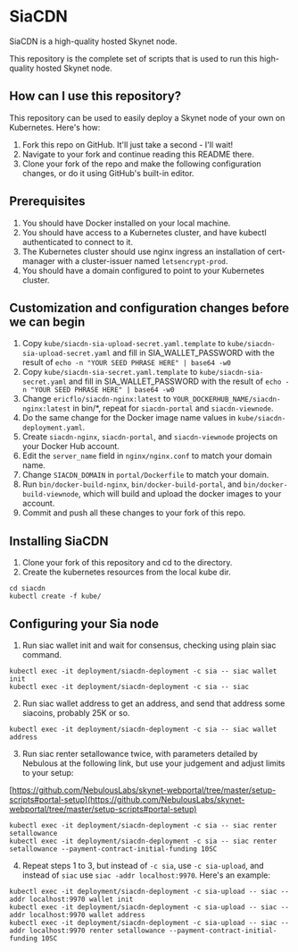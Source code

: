 # SiaCDN

SiaCDN is a high-quality hosted Skynet node.

This repository is the complete set of scripts that is used to run this high-quality hosted Skynet node.

## How can I use this repository?

This repository can be used to easily deploy a Skynet node of your own on Kubernetes. Here's how:

1. Fork this repo on GitHub. It'll just take a second - I'll wait!
2. Navigate to your fork and continue reading this README there.
3. Clone your fork of the repo and make the following configuration changes, or do it using GitHub's built-in editor.


## Prerequisites

1. You should have Docker installed on your local machine.
2. You should have access to a Kubernetes cluster, and have kubectl authenticated to connect to it.
3. The Kubernetes cluster should use nginx ingress an installation of cert-manager with a cluster-issuer named `letsencrypt-prod`.
4. You should have a domain configured to point to your Kubernetes cluster.


## Customization and configuration changes before we can begin

1. Copy `kube/siacdn-sia-upload-secret.yaml.template` to `kube/siacdn-sia-upload-secret.yaml` and fill in SIA_WALLET_PASSWORD with the result of `echo -n "YOUR SEED PHRASE HERE" | base64 -w0`
2. Copy `kube/siacdn-sia-secret.yaml.template` to `kube/siacdn-sia-secret.yaml` and fill in SIA_WALLET_PASSWORD with the result of `echo -n "YOUR SEED PHRASE HERE" | base64 -w0`
3. Change `ericflo/siacdn-nginx:latest` to `YOUR_DOCKERHUB_NAME/siacdn-nginx:latest` in bin/*, repeat for `siacdn-portal` and `siacdn-viewnode`.
4. Do the same change for the Docker image name values in `kube/siacdn-deployment.yaml`.
5. Create `siacdn-nginx`, `siacdn-portal`, and `siacdn-viewnode` projects on your Docker Hub account.
6. Edit the `server_name` field in `nginx/nginx.conf` to match your domain name.
7. Change `SIACDN_DOMAIN` in `portal/Dockerfile` to match your domain.
8. Run `bin/docker-build-nginx`, `bin/docker-build-portal`, and `bin/docker-build-viewnode`, which will build and upload the docker images to your account.
9. Commit and push all these changes to your fork of this repo.


## Installing SiaCDN

1. Clone your fork of this repository and cd to the directory.
2. Create the kubernetes resources from the local kube dir.

```
cd siacdn
kubectl create -f kube/
```


## Configuring your Sia node

1. Run siac wallet init and wait for consensus, checking using plain siac command.

```
kubectl exec -it deployment/siacdn-deployment -c sia -- siac wallet init
kubectl exec -it deployment/siacdn-deployment -c sia -- siac
```

2. Run siac wallet address to get an address, and send that address some siacoins, probably 25K or so.

```
kubectl exec -it deployment/siacdn-deployment -c sia -- siac wallet address
```

3. Run siac renter setallowance twice, with parameters detailed by Nebulous at the following link, but use your judgement and adjust limits to your setup:

[https://github.com/NebulousLabs/skynet-webportal/tree/master/setup-scripts#portal-setup](https://github.com/NebulousLabs/skynet-webportal/tree/master/setup-scripts#portal-setup)

```
kubectl exec -it deployment/siacdn-deployment -c sia -- siac renter setallowance
kubectl exec -it deployment/siacdn-deployment -c sia -- siac renter setallowance --payment-contract-initial-funding 10SC
```

4. Repeat steps 1 to 3, but instead of `-c sia`, use `-c sia-upload`, and instead of `siac` use `siac -addr localhost:9970`. Here's an example:

```
kubectl exec -it deployment/siacdn-deployment -c sia-upload -- siac --addr localhost:9970 wallet init
kubectl exec -it deployment/siacdn-deployment -c sia-upload -- siac --addr localhost:9970 wallet address
kubectl exec -it deployment/siacdn-deployment -c sia-upload -- siac --addr localhost:9970 renter setallowance --payment-contract-initial-funding 10SC
```